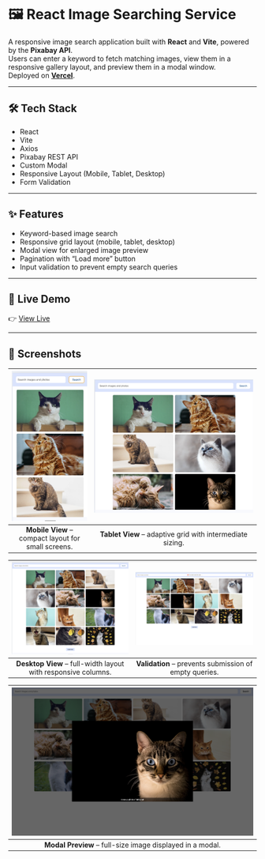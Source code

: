 # 🖼️ React Image Searching Service

A responsive image search application built with **React** and **Vite**, powered by the **Pixabay API**.  
Users can enter a keyword to fetch matching images, view them in a responsive gallery layout, and preview them in a modal window.  
Deployed on [**Vercel**](https://react-image-searching-service.vercel.app).

---

## 🛠️ Tech Stack

- React
- Vite
- Axios
- Pixabay REST API
- Custom Modal
- Responsive Layout (Mobile, Tablet, Desktop)
- Form Validation

---

## ✨ Features

- Keyword-based image search
- Responsive grid layout (mobile, tablet, desktop)
- Modal view for enlarged image preview
- Pagination with “Load more” button
- Input validation to prevent empty search queries

---

## 🔗 Live Demo

👉 [View Live](https://react-image-searching-service.vercel.app)

---

## 📸 Screenshots

| ![Mobile View](./screenshots/mobile.png) | ![Tablet View](./screenshots/tablet.png) |
|:--:|:--:|
| **Mobile View** – compact layout for small screens. | **Tablet View** – adaptive grid with intermediate sizing. |

| ![Desktop View](./screenshots/desktop.png) | ![Empty Query Validation](./screenshots/empty-query.png) |
|:--:|:--:|
| **Desktop View** – full-width layout with responsive columns. | **Validation** – prevents submission of empty queries. |

| ![Modal View](./screenshots/modal.png) |
|:--:|
| **Modal Preview** – full-size image displayed in a modal. |
